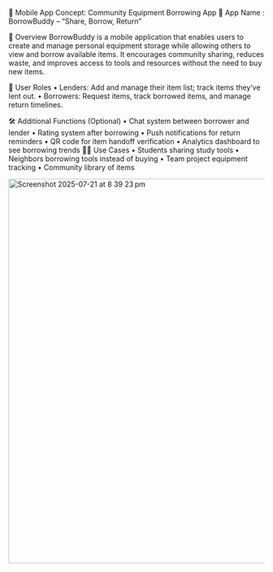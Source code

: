 📱 Mobile App Concept: Community Equipment Borrowing App
🧠 App Name : BorrowBuddy – “Share, Borrow, Return”

📝 Overview
  BorrowBuddy is a mobile application that enables users to create and manage personal equipment storage while allowing others to view and borrow available items. It encourages community sharing, reduces waste, and improves access to tools and resources without the need to buy new items.

🎯 User Roles
	•	Lenders: Add and manage their item list; track items they’ve lent out.
	•	Borrowers: Request items, track borrowed items, and manage return timelines.

🛠️ Additional Functions (Optional)
	•	Chat system between borrower and lender
	•	Rating system after borrowing
	•	Push notifications for return reminders
	•	QR code for item handoff verification
	•	Analytics dashboard to see borrowing trends
🧑🏼 Use Cases
	•	Students sharing study tools
	•	Neighbors borrowing tools instead of buying
	•	Team project equipment tracking
	•	Community library of items
 
<img width="1048" height="755" alt="Screenshot 2025-07-21 at 8 39 23 pm" src="https://github.com/user-attachments/assets/f6b0b3f7-510b-4b72-b500-5deb2d64205d" />

